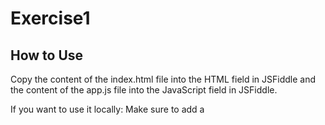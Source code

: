# Exercise1

How to Use
----

Copy the content of the index.html file into the HTML field in JSFiddle and the content of the app.js file into the JavaScript field in JSFiddle.

If you want to use it locally: Make sure to add a <script src="app.js"> import BELOW your HTML code in the index.html file!
